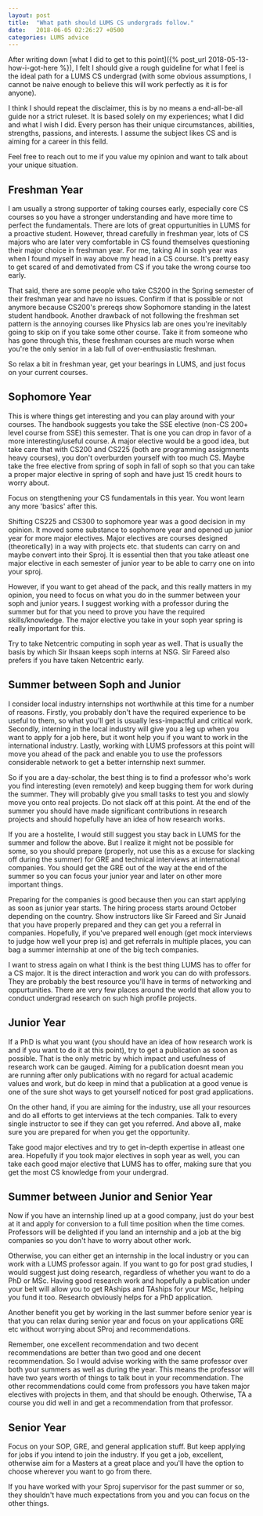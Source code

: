 ```yaml
---
layout: post
title:  "What path should LUMS CS undergrads follow."
date:   2018-06-05 02:26:27 +0500
categories: LUMS advice 
---
```


After writing down [what I did to get to this point]({% post_url 2018-05-13-how-i-got-here %}), I felt I should give a rough guideline for what I feel is the ideal path for a LUMS CS undergrad (with some obvious assumptions, I cannot be naive enough to believe this will work perfectly as it is for anyone).

I think I should repeat the disclaimer, this is by no means a end-all-be-all guide nor a strict ruleset. It is based solely on my experiences; what I did and what I wish I did. Every person has their unique circumstances, abilities, strengths, passions, and interests. I assume the subject likes CS and is aiming for a career in this feild. 

Feel free to reach out to me if you value my opinion and want to talk about your unique situation.

<h2> Freshman Year </h2>

I am usually a strong supporter of taking courses early, especially core CS courses so you have a stronger understanding and have more time to perfect the fundamentals. There are lots of great oppurtunities in LUMS for a proactive student. However, thread carefully in freshman year, lots of CS majors who are later very comfortable in CS found themselves questioning their major choice in freshman year. For me, taking AI in soph year was when I found myself in way above my head in a CS course. It's pretty easy to get scared of and demotivated from CS if you take the wrong course too early. 

That said, there are some people who take CS200 in the Spring semester of their freshman year and have no issues. Confirm if that is possible or not anymore because CS200's prereqs show Sophomore standing in the latest student handbook. Another drawback of not following the freshman set pattern is the annoying courses like Physics lab are ones you're inevitably going to skip on if you take some other course. Take it from someone who has gone through this, these freshman courses are much worse when you're the only senior in a lab full of over-enthusiastic freshman.

So relax a bit in freshman year, get your bearings in LUMS, and just focus on your current courses.

<h2> Sophomore Year </h2>

This is where things get interesting and you can play around with your courses. The handbook suggests you take the SSE elective (non-CS 200+ level course from SSE) this semester. That is one you can drop in favor of a more interesting/useful course. A major elective would be a good idea, but take care that with CS200 and CS225 (both are programming assigmnents heavy courses), you don't overburden yourself with too much CS. Maybe take the free elective from spring of soph in fall of soph so that you can take a proper major elective in spring of soph and have just 15 credit hours to worry about.

Focus on stengthening your CS fundamentals in this year. You wont learn any more 'basics' after this. 

Shifting CS225 and CS300 to sophomore year was a good decision in my opinion. It moved some substance to sophomore year and opened up junior year for more major electives. Major electives are courses designed (theoretically) in a way with projects etc. that students can carry on and maybe convert into their Sproj. It is essential then that you take atleast one major elective in each semester of junior year to be able to carry one on into your sproj. 

However, if you want to get ahead of the pack, and this really matters in my opinion, you need to focus on what you do in the summer between your soph and junior years. I suggest working with a professor during the summer but for that you need to prove you have the required skills/knowledge. The major elective you take in your soph year spring is really important for this. 

Try to take Netcentric computing in soph year as well. That is usually the basis by which Sir Ihsaan keeps soph interns at NSG. Sir Fareed also prefers if you have taken Netcentric early.

<h2> Summer between Soph and Junior </h2>

I consider local industry internships not worthwhile at this time for a number of reasons. Firstly, you probably don't have the required experience to be useful to them, so what you'll get is usually less-impactful and critical work. Secondly, interning in the local industry will give you a leg up when you want to apply for a job here, but it wont help you if you want to work in the international industry. Lastly, working with LUMS professors at this point will move you ahead of the pack and enable you to use the professors considerable network to get a better internship next summer.

So if you are a day-scholar, the best thing is to find a professor who's work you find interesting (even remotely) and keep bugging them for work during the summer. They will probably give you small tasks to test you and slowly move you onto real projects. Do not slack off at this point. At the end of the summer you should have made significant contributions in research projects and should hopefully have an idea of how research works.

If you are a hostelite, I would still suggest you stay back in LUMS for the summer and follow the above. But I realize it might not be possible for some, so you should prepare (properly, not use this as a excuse for slacking off during the summer) for GRE and technical interviews at international companies. You should get the GRE out of the way at the end of the summer so you can focus your junior year and later on other more important things. 

Preparing for the companies is good because then you can start applying as soon as junior year starts. The hiring process starts around October depending on the country. Show instructors like Sir Fareed and Sir Junaid that you have properly prepared and they can get you a referral in companies. Hopefully, if you've prepared well enough (get mock interviews to judge how well your prep is) and get referrals in multiple places, you can bag a summer internship at one of the big tech companies. 

I want to stress again on what I think is the best thing LUMS has to offer for a CS major. It is the direct interaction and work you can do with professors. They are probably the best resource you'll have in terms of networking and oppurtunities. There are very few places around the world that allow you to conduct undergrad research on such high profile projects. 

<h2> Junior Year </h2>

If a PhD is what you want (you should have an idea of how research work is and if you want to do it at this point), try to get a publication as soon as possible. That is the only metric by which impact and usefulness of research work can be gauged. Aiming for a publication doesnt mean you are running after only publications with no regard for actual academic values and work, but do keep in mind that a publication at a good venue is one of the sure shot ways to get yourself noticed for post grad applications.

On the other hand, if you are aiming for the industry, use all your resources and do all efforts to get interviews at the tech companies. Talk to every single instructor to see if they can get you referred. And above all, make sure you are prepared for when you get the opportunity.

Take good major electives and try to get in-depth expertise in atleast one area. Hopefully if you took major electives in soph year as well, you can take each good major elective that LUMS has to offer, making sure that you get the most CS knowledge from your undergrad.

<h2> Summer between Junior and Senior Year </h2>

Now if you have an internship lined up at a good company, just do your best at it and apply for conversion to a full time position when the time comes. Professors will be delighted if you land an internship and a job at the big companies so you don't have to worry about other work.

Otherwise, you can either get an internship in the local industry or you can work with a LUMS professor again. If you want to go for post grad studies, I would suggest just doing research, regardless of whether you want to do a PhD or MSc. Having good research work and hopefully a publication under your belt will allow you to get RAships and TAships for your MSc, helping you fund it too. Research obviously helps for a PhD application.

Another benefit you get by working in the last summer before senior year is that you can relax during senior year and focus on your applications GRE etc without worrying about SProj and recommendations.

Remember, one excellent recommendation and two decent recommendations are better than two good and one decent recommendation. So I would advise working with the same professor over both your summers as well as during the year. This means the professor will have two years worth of things to talk bout in your recommendation. The other recommendations could come from professors you have taken major electives with projects in them, and that should be enough. Otherwise, TA a course you did well in and get a recommendation from that professor.

<h2> Senior Year </h2>

Focus on your SOP, GRE, and general application stuff. But keep applying for jobs if you intend to join the industry. If you get a job, excellent, otherwise aim for a Masters at a great place and you'll have the option to choose wherever you want to go from there.

If you have worked with your Sproj supervisor for the past summer or so, they shouldn't have much expectations from you and you can focus on the other things.



